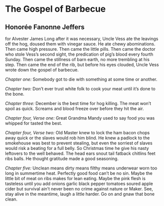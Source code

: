 # The Gospel of Barbecue
## Honorée Fanonne Jeffers
   for Alvester James
Long after it was
necessary, Uncle
Vess ate the leavings
off the hog, doused
them with vinegar sauce.
He ate chewy abominations.
Then came high pressure.
Then came the little pills.
Then came the doctor
who stole Vess’s second
sight, the predication
of pig’s blood every
fourth Sunday.
Then came the stillness
of barn earth, no more
trembling at his step.
Then came the end
of the rib, but before
his eyes clouded,
Uncle Vess wrote
down the gospel
of barbecue.

 _Chapter one:_
Somebody got to die
with something at some
time or another.

 _Chapter two:_
Don’t ever trust
white folk to cook
your meat until
it’s done to the bone.

 _Chapter three:_
December is the best
time for hog killing.
The meat won’t
spoil as quick.
Screams and blood
freeze over before
they hit the air.

 _Chapter four, Verse one:_
Great Grandma Mandy
used to say food
you was whipped
for tasted the best.

 _Chapter four, Verse two:_
Old Master knew to lock
the ham bacon chops
away quick or the slaves
would rob him blind.
He knew a padlock
to the smokehouse
was best to prevent
stealing, but even the
sorriest of slaves would
risk a beating for a full
belly. So Christmas time
he give his nasty
leftovers to the well
behaved. The head ears
snout tail fatback
chitlins feet ribs balls.
He thought gratitude
made a good seasoning.

 _Chapter five:_
Unclean means dirty
means filthy means
underwear worn too
long in summertime heat.
Perfectly good food
can’t be no sin.
Maybe the little
bit of meat on ribs
makes for lean eating.
Maybe the pink flesh
is tasteless until you add
onions garlic black
pepper tomatoes
soured apple cider
but survival ain’t never been
no crime against nature
or Maker. See, stay alive
in the meantime, laugh
a little harder. Go on
and gnaw that bone clean.